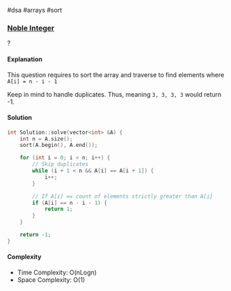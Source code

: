 #dsa #arrays #sort 
### [Noble Integer](https://www.interviewbit.com/problems/noble-integer/)
? 
#### Explanation

This question requires to sort the array and traverse to find elements where 
`A[i] = n - i - 1`

Keep in mind to handle duplicates. Thus, meaning `3, 3, 3, 3` would return -1.
#### Solution

```cpp
int Solution::solve(vector<int> &A) {
    int n = A.size();
    sort(A.begin(), A.end());

    for (int i = 0; i < n; i++) {
        // Skip duplicates
        while (i + 1 < n && A[i] == A[i + 1]) {
            i++;
        }

        // If A[i] == count of elements strictly greater than A[i]
        if (A[i] == n - i - 1) {
            return 1;
        }
    }

    return -1;
}
```

#### Complexity

- Time Complexity: O(nLogn)
- Space Complexity: O(1)